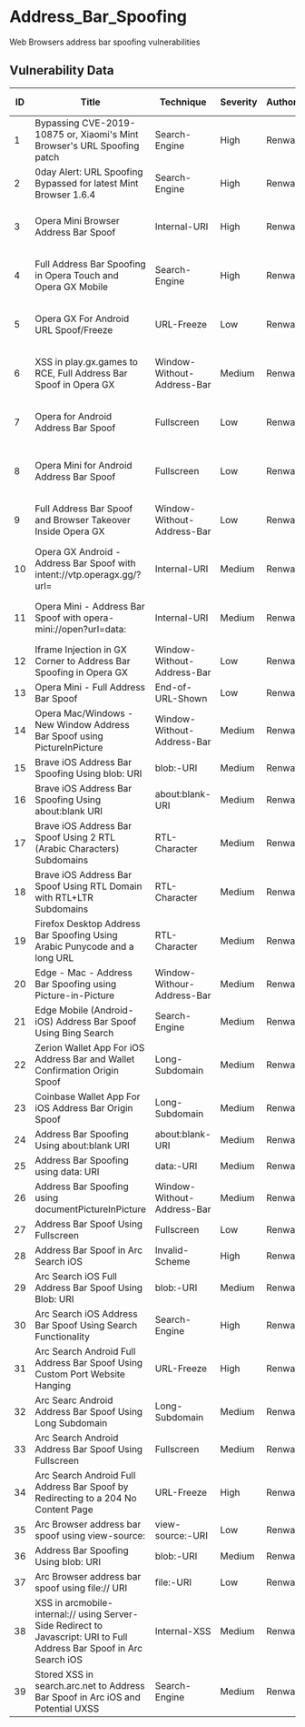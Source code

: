 # Address_Bar_Spoofing
Web Browsers address bar spoofing vulnerabilities

## Vulnerability Data

| ID | Title | Technique | Severity | Author | Discovery Date | Browser | Affected Version | Bounty | CVE | Reference |
|---|---|---|---|---|---|---|---|---|---|---|
| 1 | Bypassing CVE-2019-10875 or, Xiaomi's Mint Browser's URL Spoofing patch | Search-Engine | High | Renwa | 2019-04-07 | Xiaomi Mint | 1.6.3 | 0 | 0 | https://www.andmp.com/2019/04/bypassing-cve-2019-10875-or-xiaomis.html |
| 2 | 0day Alert: URL Spoofing Bypassed for latest Mint Browser 1.6.4 | Search-Engine | High | Renwa | 2019-04-08 | Xiaomi Mint | 1.6.4 | 0 | 0 | https://www.andmp.com/2019/04/0day-alert-url-spoofing-bypass-for.html |
| 3 | Opera Mini Browser Address Bar Spoof | Internal-URI | High | Renwa | 2022-09-29 | Opera Mini | 65.2.2254.63594 | 3000 | 0 | https://medium.com/@renwa/you-are-not-where-you-think-you-are-opera-browsers-address-bar-spoofing-vulnerabilities-aa36ad8321d8 |
| 4 | Full Address Bar Spoofing in Opera Touch and Opera GX Mobile | Search-Engine | High | Renwa | 2022-10-06 | Opera GX Mobile | 1.8.7 | 2500 | 0 | https://medium.com/@renwa/you-are-not-where-you-think-you-are-opera-browsers-address-bar-spoofing-vulnerabilities-aa36ad8321d8 |
| 5 | Opera GX For Android URL Spoof/Freeze | URL-Freeze | Low | Renwa | 2022-10-27 | Opera GX Mobile | 1.8.7 | 500 | 0 | https://medium.com/@renwa/you-are-not-where-you-think-you-are-opera-browsers-address-bar-spoofing-vulnerabilities-aa36ad8321d8 |
| 6 | XSS in play.gx.games to RCE, Full Address Bar Spoof in Opera GX | Window-Without-Address-Bar | Medium | Renwa | 2023-01-10 | Opera GX | 93.0.4585.78 | 1000 | 0 | https://medium.com/@renwa/you-are-not-where-you-think-you-are-opera-browsers-address-bar-spoofing-vulnerabilities-aa36ad8321d8 |
| 7 | Opera for Android Address Bar Spoof | Fullscreen | Low | Renwa | 2023-02-06 | Opera Android | 0 | 100 | 0 | https://medium.com/@renwa/you-are-not-where-you-think-you-are-opera-browsers-address-bar-spoofing-vulnerabilities-aa36ad8321d8 |
| 8 | Opera Mini for Android Address Bar Spoof | Fullscreen | Low | Renwa | 2023-02-06 | Opera Mini | 0 | 100 | 0 | https://medium.com/@renwa/you-are-not-where-you-think-you-are-opera-browsers-address-bar-spoofing-vulnerabilities-aa36ad8321d8 |
| 9 | Full Address Bar Spoof and Browser Takeover Inside Opera GX | Window-Without-Address-Bar | Low | Renwa | 2023-02-27 | Opera GX | 0 | 2000 | 0 | https://medium.com/@renwa/you-are-not-where-you-think-you-are-opera-browsers-address-bar-spoofing-vulnerabilities-aa36ad8321d8 |
| 10 | Opera GX Android - Address Bar Spoof with intent://vtp.operagx.gg/?url= | Internal-URI | Medium | Renwa | 2023-03-22 | Opera GX Android | 0 | 2000 | 0 | https://medium.com/@renwa/you-are-not-where-you-think-you-are-opera-browsers-address-bar-spoofing-vulnerabilities-aa36ad8321d8 |
| 11 | Opera Mini - Address Bar Spoof with opera-mini://open?url=data: | Internal-URI | Medium | Renwa | 2023-03-22 | Opera Mini | 0 | 2000 | 0 | https://medium.com/@renwa/you-are-not-where-you-think-you-are-opera-browsers-address-bar-spoofing-vulnerabilities-aa36ad8321d8 |
| 12 | Iframe Injection in GX Corner to Address Bar Spoofing in Opera GX | Window-Without-Address-Bar | Low | Renwa | 2024-02-19 | Opera GX | 0 | 250 | 0 | Author |
| 13 | Opera Mini - Full Address Bar Spoof | End-of-URL-Shown | Low | Renwa | 2024-03-27 | Opera Mini | 79.0.2254.70805 | 500 | 0 | Author |
| 14 | Opera Mac/Windows - New Window Address Bar Spoof using PictureInPicture | Window-Without-Address-Bar | Medium | Renwa | 2024-04-02 | Opera  | 0 | 3000 | 0 | Author |
| 15 | Brave iOS Address Bar Spoofing Using blob: URI | blob:-URI | Medium | Renwa | 2024-10-17 | Brave | 1.72.0 | 250 | 0 | Author |
| 16 | Brave iOS Address Bar Spoofing Using about:blank URI | about:blank-URI | Medium | Renwa | 2024-10-19 | Brave | 1.73.0 | 250 | 0 | Author |
| 17 | Brave iOS Address Bar Spoof Using 2 RTL (Arabic Characters) Subdomains | RTL-Character | Medium | Renwa | 2024-10-18 | Brave | 1.69.2 | 250 | 0 | Author |
| 18 | Brave iOS Address Bar Spoof Using RTL Domain with RTL+LTR Subdomains | RTL-Character | Medium | Renwa | 2024-11-2 | Brave | 1.70.1 | 250 | 0 | Author |
| 19 | Firefox Desktop Address Bar Spoofing Using Arabic Punycode and a long URL | RTL-Character | Medium | Renwa | 2024-10-18 | Firefox | 128.4.0 | 2000 | CVE-2024-11695 | Author |
| 20 | Edge - Mac - Address Bar Spoofing using Picture-in-Picture | Window-Withour-Address-Bar | Medium | Renwa | 2024-03-27 | Edge Mac | 0 | 1000 | CVE-2024-38093 | Author |
| 21 | Edge Mobile (Android-iOS) Address Bar Spoof Using Bing Search | Search-Engine | Medium | Renwa | 2024-04-13 | Edge Mobile | 0 | 1000 | CVE-2024-38083 | Author |
| 22 | Zerion Wallet App For iOS Address Bar and Wallet Confirmation Origin Spoof | Long-Subdomain | Medium | Renwa | 2024-11-04 | Zerion Wallet | 2.13.0 | 0 | 0 | Author |
| 23 | Coinbase Wallet App For iOS Address Bar Origin Spoof | Long-Subdomain | Medium | Renwa | 2024-12-11 | Coinbase Wallet | 29.22 | 0 | 0 | Author |
| 24 | Address Bar Spoofing Using about:blank URI | about:blank-URI | Medium | Renwa | 2024-10-11 | Arc Mac | 1.74.0 | 0 | 0 | Author |
| 25 | Address Bar Spoofing using data: URI | data:-URI | Medium | Renwa | 2024-10-15 | Arc Mac | 1.73.0 | 1000 | 0 | Author |
| 26 | Address Bar Spoofing using documentPictureInPicture | Window-Without-Address-Bar | Medium | Renwa | 2024-10-08 | Arc Mac | 1.74.0 | 100 | 0 | Author |
| 27 | Address Bar Spoof Using Fullscreen | Fullscreen | Low | Renwa | 2024-10-09 | Arc Mac | 1.73.0 | 500 | 0 | Author |
| 28 | Address Bar Spoof in Arc Search iOS | Invalid-Scheme | High | Renwa | 2024-10-13 | Arc iOS | 1.38.0 | 5000 | 0 | Author |
| 29 | Arc Search iOS Full Address Bar Spoof Using Blob: URI  | blob:-URI | Medium | Renwa | 2024-10-15 | Arc iOS | 1.38.0 | 500 | 0 | Author |
| 30 | Arc Search iOS Address Bar Spoof Using Search Functionality | Search-Engine | High | Renwa | 2024-11-14 | Arc iOS | 1.38.0 | 5000 | 0 | Author |
| 31 | Arc Search Android Full Address Bar Spoof Using Custom Port Website Hanging | URL-Freeze | High | Renwa | 2024-11-15 | Arc Android | 0 | 0 | 0 | Author |
| 32 | Arc Searc Android Address Bar Spoof Using Long Subdomain | Long-Subdomain | Medium | Renwa | 2024-11-15 | Arc Android |  | 0 | 0 | Author |
| 33 | Arc Search Android Address Bar Spoof Using Fullscreen | Fullscreen | Medium | Renwa | 2024-11-15 | Arc Android | 0 | 500 | 0 | Author |
| 34 | Arc Search Android Full Address Bar Spoof by Redirecting to a 204 No Content Page | URL-Freeze | High | Renwa | 2024-11-16 | Arc Android | 0 | 5000 | 0 | Author |
| 35 | Arc Browser address bar spoof using view-source: | view-source:-URI | Low | Renwa | 2024-11-16 | Arc Mac | 1.74.0 | 100 | 0 | Author |
| 36 | Address Bar Spoofing Using blob: URI | blob:-URI | Medium | Renwa | 2024-10-11 | Arc Mac | 1.74.0 | 0 | 0 | Author |
| 37 | Arc Browser address bar spoof using file:// URI | file:-URI | Low | Renwa | 2024-11-21 | Arc Mac | 1.74.0 | 100 | 0 | Author |
| 38 | XSS in arcmobile-internal:// using Server-Side Redirect to Javascript: URI to Full Address Bar Spoof in Arc Search iOS | Internal-XSS | Medium | Renwa | 2024-11-22 | Arc iOS | 1.38.0 | 500 | 0 | Author |
| 39 | Stored XSS in search.arc.net to Address Bar Spoof in Arc iOS and Potential UXSS | Search-Engine | Medium | Renwa | 2024-11-16 | Arc iOS | 1.38.0 | 500 | 0 | Author |
